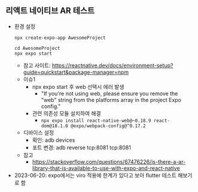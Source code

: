 ## 리액트 네이티브 AR 테스트
+ 환경 설정
  ```
  npx create-expo-app AwesomeProject

  cd AwesomeProject
  npx expo start
  ```
  + 참고 사이트: https://reactnative.dev/docs/environment-setup?guide=quickstart&package-manager=npm
  + 이슈1
    + npx expo start 후 web 선택시 에러 발생
      + "If you're not using web, please ensure you remove the "web" string from the platforms array in the project Expo config."
    + 관련 의존성 모듈 설치하여 해결
      + ``` npx expo install react-native-web@~0.18.9 react-dom@18.1.0 @expo/webpack-config@^0.17.2 ```
  + 디바이스 설정
    + 확인: adb devices
    + 포트 변경: adb reverse tcp:8081 tcp:8081
  + 참고
    + https://stackoverflow.com/questions/67476226/is-there-a-ar-library-that-is-available-to-use-with-expo-and-react-native
+ 2023-06-20: expo에서는 viro 적용에 한계가 있다고 보아 flutter 테스트 해보기로 함
